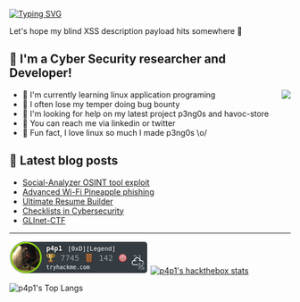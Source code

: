 [![Typing SVG](https://readme-typing-svg.herokuapp.com?font=Hack&color=%239315B7&lines=What's+up!+I'm+Leo+-+aka+p4p1)](https://git.io/typing-svg)


Let's hope my blind XSS description payload hits somewhere :penguin:

## :name_badge: I'm a Cyber Security researcher and Developer!
<img align="right" src="https://c.tenor.com/OKO48giZVgwAAAAC/school-superbad.gif" />

- :peach: I'm currently learning linux application programing 
- :tangerine: I often lose my temper doing bug bounty
- :tomato: I'm looking for help on my latest project p3ng0s and havoc-store
- :watermelon: You can reach me via linkedin or twitter
- :meat_on_bone: Fun fact, I love linux so much I made p3ng0s \o/

## :notebook: Latest blog posts
<!-- BLOG-POST-LIST:START -->
- [Social-Analyzer OSINT tool exploit](https://leosmith.wtf/blog/random_xss_tools.html)
- [Advanced Wi-Fi Pineapple phishing](https://leosmith.wtf/blog/wifi-pineapple-advanced-phishing.html)
- [Ultimate Resume Builder](https://leosmith.wtf/blog/ultimate-resume-builder.html)
- [Checklists in Cybersecurity](https://leosmith.wtf/blog/checklists-cybersecurity.html)
- [GLInet-CTF](https://leosmith.wtf/blog/glinet-ctf.html)
<!-- BLOG-POST-LIST:END -->

---

[![p4p1's tryhackme stats](https://raw.githubusercontent.com/p4p1/p4p1/master/assets/thm_propic.png)][tryhackme]
[![p4p1's hackthebox stats](http://www.hackthebox.eu/badge/image/311399)][hackthebox]


![p4p1's Top Langs](https://github-readme-stats.vercel.app/api/top-langs/?username=p4p1&show_icons=true&theme=synthwave&card_width=750)

<!--
**p4p1/p4p1** is a ✨ _special_ ✨ repository because its `README.md` (this file) appears on your GitHub profile.

Here are some ideas to get you started:

- 🔭 I’m currently working on ...
- 🌱 I’m currently learning ...
- 👯 I’m looking to collaborate on ...
- 🤔 I’m looking for help with ...
- 💬 Ask me about ...
- 📫 How to reach me: ...
- 😄 Pronouns: ...
- ⚡ Fun fact: ...

## Description
At the age of 13, I created my first ever computer virus on a Windows XP and
since then have been obsessed with to Security Research and Software Development.
I am currently working on getting my OSCP and Pentest+ to be an expert in the
field on Information Security and pen-testing. On this github I have a lot of
repositories ranging from my personnal work to my portfolio projects and
School Projects.
-->

[website]: https://leosmith.xyz
[linkedin]: https://www.linkedin.com/in/leo-smith/
[tryhackme]: https://tryhackme.com/p/p4p1
[twitter]: https://twitter.com/p4p1_ls
[hackthebox]: https://www.hackthebox.eu/home/users/profile/311399
